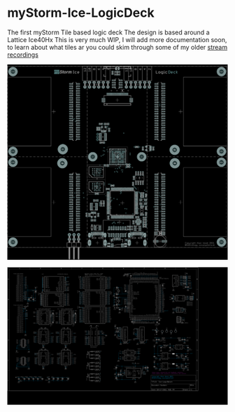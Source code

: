 # myStorm-Ice-LogicDeck 
The first myStorm Tile based logic deck
The design is based around a Lattice Ice40Hx
This is very much WIP, I will add more documentation soon, to learn about what tiles ar you could skim through some of my
older [stream recordings](https://www.youtube.com/channel/UCQSPg8L4WFBGuj_MnvQQ7Qw/videos)

![LogicDeck Layout](layout.png)

![LogicDeck Schematic](schematic.png)

